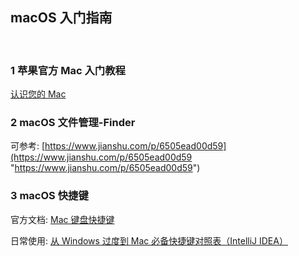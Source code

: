 ## macOS 入门指南  

​    



### 1 苹果官方 Mac 入门教程  

[认识您的 Mac](https://support.apple.com/zh-cn/explore/new-to-mac "https://support.apple.com/zh-cn/explore/new-to-mac")  



### 2 macOS 文件管理-Finder  

可参考: [https://www.jianshu.com/p/6505ead00d59](https://www.jianshu.com/p/6505ead00d59 "https://www.jianshu.com/p/6505ead00d59")  



### 3 macOS 快捷键  

官方文档: [Mac 键盘快捷键](https://support.apple.com/zh-cn/HT201236 "https://support.apple.com/zh-cn/HT201236")  

日常使用: [从 Windows 过度到 Mac 必备快捷键对照表（IntelliJ IDEA）](https://blog.csdn.net/qq_35246620/article/details/53992312 "https://blog.csdn.net/qq_35246620/article/details/53992312")  




